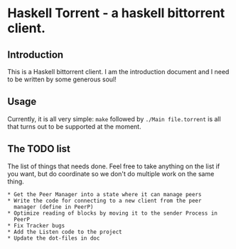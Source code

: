 Haskell Torrent - a haskell bittorrent client.
==========

Introduction
----------

This is a Haskell bittorrent client. I am the introduction document
and I need to be written by some generous soul!

Usage
-----------------

Currently, it is all very simple: `make` followed by `./Main
file.torrent` is all that turns out to be supported at the moment.

The TODO list
-----------------

The list of things that needs done. Feel free to take anything on the
list if you want, but do coordinate so we don't do multiple work on
the same thing.

    * Get the Peer Manager into a state where it can manage peers
    * Write the code for connecting to a new client from the peer
      manager (define in PeerP)
    * Optimize reading of blocks by moving it to the sender Process in
      PeerP
    * Fix Tracker bugs
    * Add the Listen code to the project
    * Update the dot-files in doc

